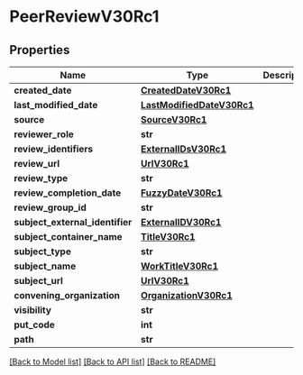 # PeerReviewV30Rc1

## Properties
Name | Type | Description | Notes
------------ | ------------- | ------------- | -------------
**created_date** | [**CreatedDateV30Rc1**](CreatedDateV30Rc1.md) |  | [optional] 
**last_modified_date** | [**LastModifiedDateV30Rc1**](LastModifiedDateV30Rc1.md) |  | [optional] 
**source** | [**SourceV30Rc1**](SourceV30Rc1.md) |  | [optional] 
**reviewer_role** | **str** |  | [optional] 
**review_identifiers** | [**ExternalIDsV30Rc1**](ExternalIDsV30Rc1.md) |  | [optional] 
**review_url** | [**UrlV30Rc1**](UrlV30Rc1.md) |  | [optional] 
**review_type** | **str** |  | [optional] 
**review_completion_date** | [**FuzzyDateV30Rc1**](FuzzyDateV30Rc1.md) |  | [optional] 
**review_group_id** | **str** |  | 
**subject_external_identifier** | [**ExternalIDV30Rc1**](ExternalIDV30Rc1.md) |  | [optional] 
**subject_container_name** | [**TitleV30Rc1**](TitleV30Rc1.md) |  | [optional] 
**subject_type** | **str** |  | [optional] 
**subject_name** | [**WorkTitleV30Rc1**](WorkTitleV30Rc1.md) |  | [optional] 
**subject_url** | [**UrlV30Rc1**](UrlV30Rc1.md) |  | [optional] 
**convening_organization** | [**OrganizationV30Rc1**](OrganizationV30Rc1.md) |  | 
**visibility** | **str** |  | [optional] 
**put_code** | **int** |  | [optional] 
**path** | **str** |  | [optional] 

[[Back to Model list]](../README.md#documentation-for-models) [[Back to API list]](../README.md#documentation-for-api-endpoints) [[Back to README]](../README.md)

